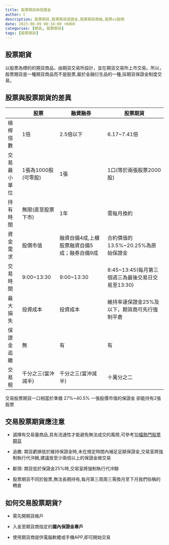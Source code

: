 ```yaml
---
title: 股票期貨與保證金
author: C
description: 股票期貨,股票期貨保證金,股票期貨規格,股票vs股期
date: 2023-08-09 00:34:00 +0800
categories: [期貨, 股票期貨]
tags: [股票期貨]
---
```



## 股票期貨

以股票為標的的期貨商品，由期貨交易所設計，並在期貨交易所上市交易。所以，股票期貨是一種期貨商品而不是股票,屬於金融衍生品的一種,採期貨保證金制度交易。

## 股票與股票期貨的差異

|       | 股票            |  融資融券                     | 股票期貨                              |
|-------|---------------|---------------------------|-----------------------------------|
| 槓桿倍數  | 1倍            | 2.5倍以下                    | 6.17~7.41倍                        |
| 交易最小單位  | 1張為1000股(可零股) | 1張                        | 1口(等於兩張股票2000股)                   |
|  持有時間 | 無限(直至股票下市)    | 1年                        | 需每月換約                             |
| 資金需求  |  股價市值         | 融資自備4成,上櫃股票融資自備5成；融券自備9成  | 合約價值的13.5%~20.25%為原始保證金           |
| 交易時間  | 9:00~13:30    | 9:00~13:30                | 8:45~13:45(每月第三個週三為最後交易日交易至13:30) |
| 最大損失  | 投資成本          | 投資成本                      | 維持率達保證金25%及以下，期貨商可先行強制平倉          |
| 保證金追繳 | 無             | 有                         | 有                                 |
| 交易稅   |  千分之三(當沖減半)   |  千分之三(當沖減半)               |  十萬分之二                            |

交易股票期貨一口相當於準備 27%~40.5% 一張股價市值的保證金
卻能持有2張股票


## 交易股票期貨應注意

+ 選擇有交易量商品,具有流通性才能避免無法成交的風險,可參考[10檔熱門股票期貨](../10檔熱門股票期貨/)


+ 追繳: 期貨虧損低於維持保證金時,未在規定時間內補足足額保證金,交易室將強制執行代沖銷,建議放至少兩倍以上的保證金做交易

+ 斷頭: 期貨低於保證金25%時,交易室將強制執行代沖銷

+ 股票期貨不同於股票,無法長期持有,每月第三周周三需換月至下月我們俗稱的轉倉

## 如何交易股票期貨?

+ 需先開期貨帳戶

+ 入金至期貨商指定的**國內保證金專戶**

+ 使用期貨商提供電腦軟體或手機APP,即可開始交易